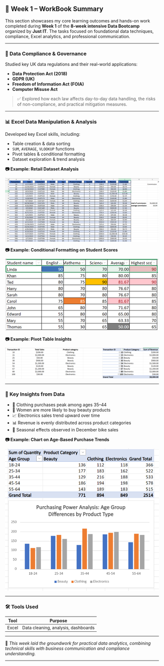 ## 📘 Week 1 – WorkBook Summary

This section showcases my core learning outcomes and hands-on work completed during **Week 1** of the **8-week intensive Data Bootcamp** organized by **Just IT**. The tasks focused on foundational data techniques, compliance, Excel analytics, and professional communication.

---

### 🔐 Data Compliance & Governance

Studied key UK data regulations and their real-world applications:

- **Data Protection Act (2018)**
- **GDPR (UK)**
- **Freedom of Information Act (FOIA)**
- **Computer Misuse Act**

> ✅ Explored how each law affects day-to-day data handling, the risks of non-compliance, and practical mitigation measures.

---

### 📊 Excel Data Manipulation & Analysis

Developed key Excel skills, including:

- Table creation & data sorting  
- `SUM`, `AVERAGE`, `VLOOKUP` functions  
- Pivot tables & conditional formatting  
- Dataset exploration & trend analysis

**📷 Example: Retail Dataset Analysis**

![Retail Dataset Analysis](Pic_Inserted/Retail_Dataset_Analysis.png)

**📷 Example: Conditional Formatting on Student Scores**

![Conditional Formatting](Pic_Inserted/Conditional_Formatting_on_Student_Scores.png)

**📷 Example: Pivot Table Insights**

![Pivot Table Screenshot](Pic_Inserted/Pivot_Table_Screenshot_Retail_Sales.png)

---

### 🧠 Key Insights from Data

- 👗 Clothing purchases peak among ages 35–44  
- 💄 Women are more likely to buy beauty products  
- 📈 Electronics sales trend upward over time  
- 📊 Revenue is evenly distributed across product categories  
- 🔁 Seasonal effects observed in December bike sales

**📷 Example: Chart on Age-Based Purchase Trends**

![Age Purchase Chart](Pic_Inserted/Age-Based_Purchase_Trends.png)

---
### 🛠️ Tools Used

| Tool      | Purpose                                 |
|-----------|------------------------------------------|
| Excel     | Data cleaning, analysis, dashboards      |

---

📌 *This week laid the groundwork for practical data analytics, combining technical skills with business communication and compliance understanding.*

---

